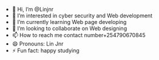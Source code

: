 - 👋 Hi, I’m @Linjnr
- 👀 I’m interested in cyber security and Web development 
- 🌱 I’m currently learning Web page developing 
- 💞️ I’m looking to collaborate on Web designing 
- 📫 How to reach me contact number+254790670845
- 😄 Pronouns: Lin Jnr 
- ⚡ Fun fact: happy studying 

<!---
Linjnr/Linjnr is a ✨ special ✨ repository because its `README.md` (this file) appears on your GitHub profile.
You can click the Preview link to take a look at your changes.
--->
